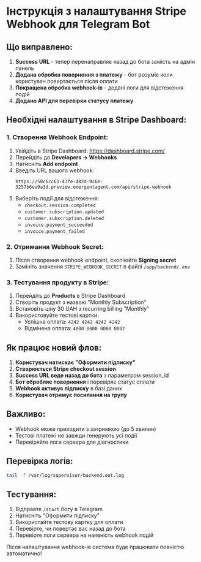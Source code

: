 # Інструкція з налаштування Stripe Webhook для Telegram Bot

## Що виправлено:

1. **Success URL** - тепер перенаправляє назад до бота замість на адмін панель
2. **Додана обробка повернення з платежу** - бот розуміє коли користувач повертається після оплати
3. **Покращена обробка webhook-ів** - додані логи для відстеження подій
4. **Додано API для перевірки статусу платежу**

## Необхідні налаштування в Stripe Dashboard:

### 1. Створення Webhook Endpoint:

1. Увійдіть в Stripe Dashboard: https://dashboard.stripe.com/
2. Перейдіть до **Developers → Webhooks**
3. Натисніть **Add endpoint**
4. Введіть URL вашого webhook:
   ```
   https://50c6cc61-43fe-482d-9c6e-3257b6ea9a3d.preview.emergentagent.com/api/stripe-webhook
   ```
5. Виберіть події для відстеження:
   - `checkout.session.completed`
   - `customer.subscription.updated`
   - `customer.subscription.deleted`
   - `invoice.payment_succeeded`
   - `invoice.payment_failed`

### 2. Отримання Webhook Secret:

1. Після створення webhook endpoint, скопіюйте **Signing secret**
2. Замініть значення `STRIPE_WEBHOOK_SECRET` в файлі `/app/backend/.env`

### 3. Тестування продукту в Stripe:

1. Перейдіть до **Products** в Stripe Dashboard
2. Створіть продукт з назвою "Monthly Subscription"
3. Встановіть ціну 30 UAH з recurring billing "Monthly"
4. Використовуйте тестові картки:
   - Успішна оплата: `4242 4242 4242 4242`
   - Відмінена оплата: `4000 0000 0000 0002`

## Як працює новий флов:

1. **Користувач натискає "Оформити підписку"**
2. **Створюється Stripe checkout session**
3. **Success URL веде назад до бота** з параметром session_id
4. **Бот обробляє повернення** і перевіряє статус оплати
5. **Webhook активує підписку** в базі даних
6. **Користувач отримує посилання на групу**

## Важливо:

- Webhook може приходити з затримкою (до 5 хвилин)
- Тестові платежі не завжди генерують усі події
- Перевіряйте логи сервера для діагностики

## Перевірка логів:

```bash
tail -f /var/log/supervisor/backend.out.log
```

## Тестування:

1. Відправте `/start` боту в Telegram
2. Натисніть "Оформити підписку"
3. Використайте тестову картку для оплати
4. Перевірте, чи повертає вас назад до бота
5. Перевірте логи сервера на наявність webhook подій

Після налаштування webhook-ів система буде працювати повністю автоматично!